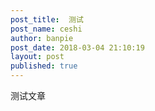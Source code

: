 ```yaml
---
post_title:  测试
post_name: ceshi
author: banpie
post_date: 2018-03-04 21:10:19
layout: post
published: true
---
```


测试文章
